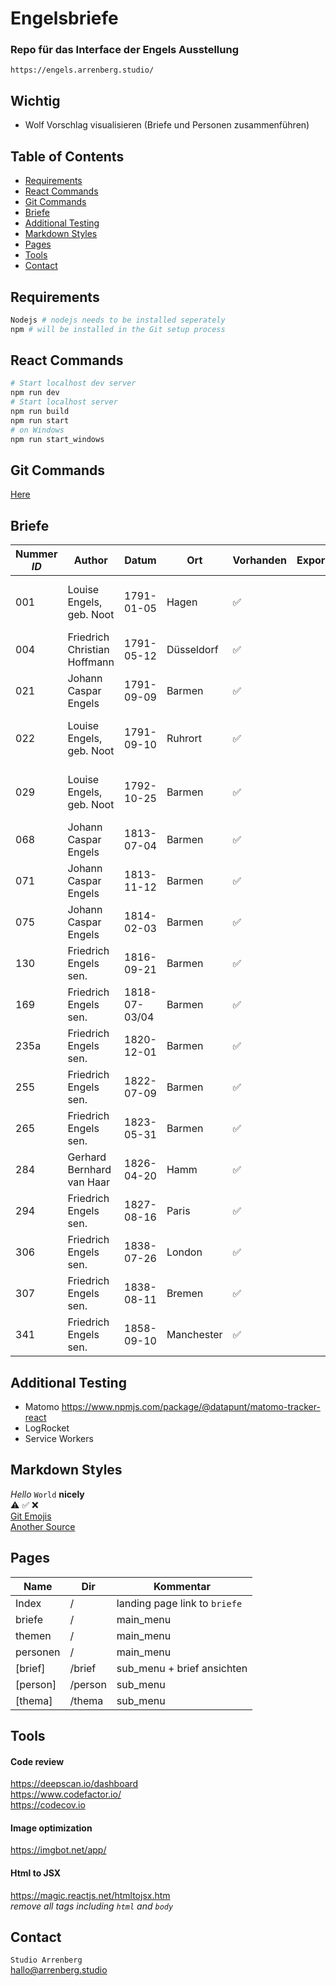 # Engelsbriefe

### Repo für das Interface der Engels Ausstellung
`https://engels.arrenberg.studio/`

## Wichtig
* Wolf Vorschlag visualisieren (Briefe und Personen zusammenführen)


## Table of Contents
* [Requirements](#requirements)
* [React Commands](#react-commands)
* [Git Commands](#git-commands) 
* [Briefe](#briefe)
* [Additional Testing](#additional-testing)
* [Markdown Styles](#markdown-styles)
* [Pages](#pages)
* [Tools](#tools)
* [Contact](#contact)

## Requirements
```bash
Nodejs # nodejs needs to be installed seperately 
npm # will be installed in the Git setup process
```

## React Commands
```bash
# Start localhost dev server
npm run dev
# Start localhost server
npm run build
npm run start
# on Windows
npm run start_windows
```

## Git Commands

[Here](https://github.com/j0hannr/engels-briefe/blob/master/Git-Commands.md)


## Briefe

Nummer *ID* | Author | Datum | Ort | Vorhanden | Exportiert | Fertig | Audio | Kommentar 
--- | --- | --- | --- | --- | --- | --- | --- | --- 
001 | Louise Engels, geb. Noot | 1791-01-05 | Hagen | :white_check_mark: | | | :x: | Weibliche Einlesung, Audio wird nachgeliefert
004 | Friedrich Christian Hoffmann | 1791-05-12 | Düsseldorf | :white_check_mark: | | | :white_check_mark: |
021 | Johann Caspar Engels | 1791-09-09| Barmen | :white_check_mark: | | | :white_check_mark: |
022 | Louise Engels, geb. Noot | 1791-09-10 | Ruhrort | :white_check_mark: | | | :x: | Weibliche Einlesung, Audio wird nachgeliefert
029 | Louise Engels, geb. Noot | 1792-10-25 | Barmen | :white_check_mark:| | | :x: | Weibliche Einlesung, Audio wird nachgeliefert
068 | Johann Caspar Engels | 1813-07-04 | Barmen | :white_check_mark:| | | :white_check_mark: |
071 | Johann Caspar Engels | 1813-11-12 | Barmen | :white_check_mark: | | | :white_check_mark: |
075 | Johann Caspar Engels | 1814-02-03 | Barmen | :white_check_mark: | | | :white_check_mark: |
130 | Friedrich Engels sen. | 1816-09-21 | Barmen | :white_check_mark: | | | :white_check_mark: |
169 | Friedrich Engels sen. | 1818-07-03/04 | Barmen | :white_check_mark: | | | :white_check_mark: |
235a | Friedrich Engels sen. | 1820-12-01 | Barmen | :white_check_mark: | | | :white_check_mark: | Schlechte Scan Qualität!
255 | Friedrich Engels sen. | 1822-07-09 | Barmen | :white_check_mark: | | | :white_check_mark: |
265 | Friedrich Engels sen. | 1823-05-31 | Barmen | :white_check_mark: | | | :white_check_mark: |
284 | Gerhard Bernhard van Haar | 1826-04-20 | Hamm | :white_check_mark: | | | :white_check_mark: |
294 | Friedrich Engels sen. | 1827-08-16 | Paris | :white_check_mark: | | | :white_check_mark: |
306 | Friedrich Engels sen. | 1838-07-26 | London | :white_check_mark: | | | :white_check_mark: |
307 | Friedrich Engels sen. | 1838-08-11 | Bremen | :white_check_mark: | | | :white_check_mark: | Fehlerhafte Benennung?
341 | Friedrich Engels sen. | 1858-09-10 | Manchester | :white_check_mark: | | | :white_check_mark: | Schlechte Scan Qualität!

## Additional Testing

* Matomo https://www.npmjs.com/package/@datapunt/matomo-tracker-react
* LogRocket
* Service Workers

## Markdown Styles

*Hello* `World` **nicely** <br>
:warning:   :white_check_mark:  :x: <br>
[Git Emojis](https://gist.github.com/parmentf/035de27d6ed1dce0b36a) <br>
[Another Source](https://gitmoji.carloscuesta.me)

## Pages

Name | Dir | Kommentar 
--- | --- | --- 
Index | / | landing page link to `briefe`
briefe | / | main_menu
themen | / | main_menu
personen | / | main_menu
[brief] | /brief | sub_menu + brief ansichten
[person] | /person | sub_menu
[thema] | /thema | sub_menu

## Tools

#### Code review
https://deepscan.io/dashboard <br>
https://www.codefactor.io/ <br>
https://codecov.io
#### Image optimization 
https://imgbot.net/app/
#### Html to JSX
https://magic.reactjs.net/htmltojsx.htm <br>
*remove all tags including `html` and `body`*


## Contact

`Studio Arrenberg` <br>
hallo@arrenberg.studio
